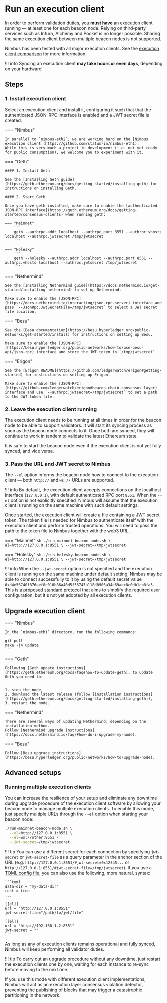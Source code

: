 # Run an execution client

In order to perform validation duties, you **must have** an execution client running — at least one for each beacon node.
Relying on third-party services such as Infura, Alchemy and Pocket is no longer possible.
Sharing the same execution client between multiple beacon nodes is not supported.

Nimbus has been tested with all major execution clients.
See the [execution client comparison](https://ethereum.org/en/developers/docs/nodes-and-clients/#execution-clients) for more information.

!!! info
    Syncing an execution client **may take hours or even days**, depending on your hardware!


## Steps

### 1. Install execution client

Select an execution client and install it, configuring it such that that the authenticated JSON-RPC interface is enabled and a JWT secret file is created.

=== "Nimbus"

    In parallel to `nimbus-eth2`, we are working hard on the [Nimbus execution client](https://github.com/status-im/nimbus-eth1).
    While this is very much a project in development (i.e. not yet ready for public consumption), we welcome you to experiment with it.

=== "Geth"

    #### 1. Install Geth

    See the [Installing Geth guide](https://geth.ethereum.org/docs/getting-started/installing-geth) for instructions on installing Geth.

    #### 2. Start Geth

    Once you have geth installed, make sure to enable the [authenticated JSON-RPC interface](https://geth.ethereum.org/docs/getting-started/consensus-clients) when running geth:

    === "Mainnet"
        ```
        geth --authrpc.addr localhost --authrpc.port 8551 --authrpc.vhosts localhost --authrpc.jwtsecret /tmp/jwtsecret
        ```

    === "Holesky"
        ```
        geth --holesky --authrpc.addr localhost --authrpc.port 8551 --authrpc.vhosts localhost --authrpc.jwtsecret /tmp/jwtsecret
        ```

=== "Nethermind"

    See the [Installing Nethermind guide](https://docs.nethermind.io/get-started/installing-nethermind) to set up Nethermind.

    Make sure to enable the [JSON-RPC](https://docs.nethermind.io/interacting/json-rpc-server) interface and pass `--JsonRpc.JwtSecretFile=/tmp/jwtsecret` to select a JWT secret file location.

=== "Besu"

    See the [Besu documentation](https://besu.hyperledger.org/public-networks/get-started/install) for instructions on setting up Besu.

    Make sure to enable the [JSON-RPC](https://besu.hyperledger.org/public-networks/how-to/use-besu-api/json-rpc) interface and store the JWT token in `/tmp/jwtsecret`.

=== "Erigon"

    See the [Erigon README](https://github.com/ledgerwatch/erigon#getting-started) for instructions on setting up Erigon.

    Make sure to enable the [JSON-RPC](https://github.com/ledgerwatch/erigon#beacon-chain-consensus-layer) interface and use `--authrpc.jwtsecret=/tmp/jwtsecret` to set a path to the JWT token file.

### 2. Leave the execution client running

The execution client needs to be running at all times in order for the beacon node to be able to support validators.
It will start its syncing process as soon as the beacon node connects to it.
Once both are synced, they will continue to work in tandem to validate the latest Ethereum state.

It is safe to start the beacon node even if the execution client is not yet fully synced, and vice versa.

### 3. Pass the URL and JWT secret to Nimbus

The `--el` option informs the beacon node how to connect to the execution client — both `http://` and `ws://` URLs are supported.

!!! info
    By default, the execution client accepts connections on the localhost interface (`127.0.0.1`), with default authenticated RPC port `8551`.
    When the `--el` option is not explicitly specified, Nimbus will assume that the execution client is running on the same machine with such default settings.

Once started, the execution client will create a file containing a JWT secret token.
The token file is needed for Nimbus to authenticate itself with the execution client and perform trusted operations.
You will need to pass the path to the token file to Nimbus together with the web3 URL.

=== "Mainnet"
    ```sh
    ./run-mainnet-beacon-node.sh \
      --el=http://127.0.0.1:8551 \
      --jwt-secret=/tmp/jwtsecret
    ```

=== "Holesky"
    ```sh
    ./run-holesky-beacon-node.sh \
      --el=http://127.0.0.1:8551 \
      --jwt-secret=/tmp/jwtsecret
    ```

!!! info
    When the `--jwt-secret` option is not specified and the execution client is running on the same machine under default setting, Nimbus may be able to connect successfully to it by using the default secret value `0xd4e56740f876aef8c010b86a40d5f56745a118d0906a34e69aec8c0db1cb8fa3`.
    This is a [proposed standard protocol](https://github.com/ethereum/execution-apis/pull/302) that aims to simplify the required user configuration, but it's not yet adopted by all execution clients.




## Upgrade execution client

=== "Nimbus"

    In the `nimbus-eth1` directory, run the following commands:
    ```
    git pull
    make -j4 update
    ```


=== "Geth"

    Following [Geth update instructions](https://geth.ethereum.org/docs/faq#how-to-update-geth), to update Geth you need to:
    

    1. stop the node, 
    2. download the latest release (follow [installation instructions](https://geth.ethereum.org/docs/getting-started/installing-geth)),
    3. restart the node.


=== "Nethermind"

    There are several ways of updating Nethermind, depending on the installation method.
    Follow [Nethermind upgrade instructions](https://docs.nethermind.io/faq/#how-do-i-upgrade-my-node).


=== "Besu"

    Follow [Besu upgrade instructions](https://besu.hyperledger.org/public-networks/how-to/upgrade-node).




## Advanced setups

### Running multiple execution clients

You can increase the resilience of your setup and eliminate any downtime during upgrade procedure of the execution client software by allowing your beacon node to manage multiple execution clients.
To enable this mode, just specify multiple URLs through the `--el` option when starting your beacon node:

```sh
./run-mainnet-beacon-node.sh \
  --el=http://127.0.0.1:8551 \
  --el=ws://other:8551 \
  --jwt-secret=/tmp/jwtsecret
```

!!! tip
    You can use a different secret for each connection by specifying `jwt-secret` or `jwt-secret-file` as a query parameter in the anchor section of the URL (e.g. `http://127.0.0.1:8551/#jwt-secret=0x12345...` or `http://127.0.0.1:8551/#jwt-secret-file=/tmp/jwtsecret`).
    If you use a [TOML config file](./options.md#configuration-files), you can also use the following, more natural, syntax:

    ```toml
    data-dir = "my-data-dir"
    rest = true
    ...

    [[el]]
    url = "http://127.0.0.1:8551"
    jwt-secret-file="/path/to/jwt/file"

    [[el]]
    url = "http://192.168.1.2:8551"
    jwt-secret = ""
    ```

As long as any of execution clients remains operational and fully synced, Nimbus will keep performing all validator duties.

!!! tip
    To carry out an upgrade procedure without any downtime, just restart the execution clients one by one, waiting for each instance to re-sync before moving to the next one.

If you use this mode with different execution client implementations, Nimbus will act as an execution layer consensus violation detector, preventing the publishing of blocks that may trigger a catastrophic partitioning in the network.
